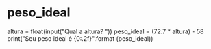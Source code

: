 # peso_ideal
altura = float(input("Qual a altura? "))
peso_ideal = (72.7 * altura) - 58
print("Seu peso ideal é {0:.2f}".format (peso_ideal))
